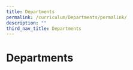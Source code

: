 ```yaml
---
title: Departments
permalink: /curriculum/Departments/permalink/
description: ""
third_nav_title: Departments
---
```

Departments
===========

